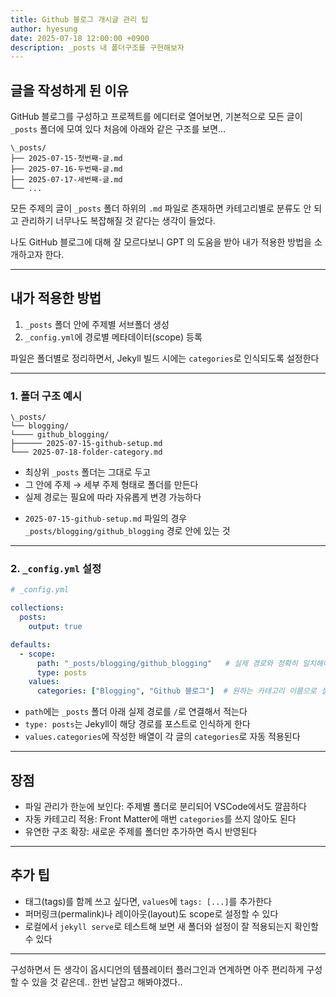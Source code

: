 ```yaml
---
title: Github 블로그 개시글 관리 팁
author: hyesung
date: 2025-07-18 12:00:00 +0900
description: _posts 내 폴더구조를 구현해보자
---
```


## 글을 작성하게 된 이유
GitHub 블로그를 구성하고 프로젝트를 에디터로 열어보면, 기본적으로 모든 글이 `_posts` 폴더에 모여 있다
처음에 아래와 같은 구조를 보면…
```
\_posts/
├── 2025-07-15-첫번째-글.md
├── 2025-07-16-두번째-글.md
├── 2025-07-17-세번째-글.md
└── ...
```
모든 주제의 글이 `_posts` 폴더 하위의 `.md` 파일로 존재하면 카테고리별로 분류도 안 되고 관리하기 너무나도 복잡해질 것 같다는 생각이 들었다.

나도 GitHub 블로그에 대해 잘 모르다보니 GPT 의 도움을 받아 내가 적용한 방법을 소개하고자 한다.

---

## 내가 적용한 방법

1. `_posts` 폴더 안에 주제별 서브폴더 생성
2. `_config.yml`에 경로별 메타데이터(scope) 등록

파일은 폴더별로 정리하면서, Jekyll 빌드 시에는 `categories`로 인식되도록 설정한다

---

### 1. 폴더 구조 예시
```
\_posts/
└── blogging/
└──── github_blogging/
├────── 2025-07-15-github-setup.md
└─── 2025-07-18-folder-category.md
```
* 최상위 `_posts` 폴더는 그대로 두고
* 그 안에 주제 → 세부 주제 형태로 폴더를 만든다
* 실제 경로는 필요에 따라 자유롭게 변경 가능하다
- `2025-07-15-github-setup.md` 파일의 경우 `_posts/blogging/github_blogging` 경로 안에 있는 것

---

### 2. `_config.yml` 설정

```yaml
# _config.yml

collections:
  posts:
    output: true

defaults:
  - scope:
      path: "_posts/blogging/github_blogging"   # 실제 경로와 정확히 일치해야 함
      type: posts
    values:
      categories: ["Blogging", "Github 블로그"]  # 원하는 카테고리 이름으로 설정
```

* `path`에는 `_posts` 폴더 아래 실제 경로를 `/`로 연결해서 적는다
* `type: posts`는 Jekyll이 해당 경로를 포스트로 인식하게 한다
* `values.categories`에 작성한 배열이 각 글의 `categories`로 자동 적용된다

---

## 장점

* 파일 관리가 한눈에 보인다: 주제별 폴더로 분리되어 VSCode에서도 깔끔하다
* 자동 카테고리 적용: Front Matter에 매번 `categories`를 쓰지 않아도 된다
* 유연한 구조 확장: 새로운 주제를 폴더만 추가하면 즉시 반영된다

---

## 추가 팁

* 태그(tags)를 함께 쓰고 싶다면, `values`에 `tags: [...]`를 추가한다
* 퍼머링크(permalink)나 레이아웃(layout)도 scope로 설정할 수 있다
* 로컬에서 `jekyll serve`로 테스트해 보면 새 폴더와 설정이 잘 적용되는지 확인할 수 있다

---


구성하면서 든 생각이 옵시디언의 템플레이터 플러그인과 연계하면 아주 편리하게 구성할 수 있을 것 같은데.. 한번 날잡고 해봐야겠다..



